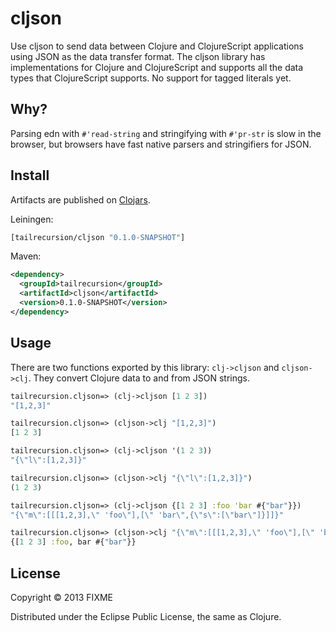 # cljson

Use cljson to send data between Clojure and ClojureScript applications using JSON
as the data transfer format. The cljson library has implementations for Clojure and
ClojureScript and supports all the data types that ClojureScript supports. No support
for tagged literals yet.

## Why?

Parsing edn with `#'read-string` and stringifying with `#'pr-str` is slow in the
browser, but browsers have fast native parsers and stringifiers for JSON.

## Install

Artifacts are published on [Clojars](http://clojars.org/tailrecursion/cljson).

Leiningen:
```clojure
[tailrecursion/cljson "0.1.0-SNAPSHOT"]
```

Maven:
```xml
<dependency>
  <groupId>tailrecursion</groupId>
  <artifactId>cljson</artifactId>
  <version>0.1.0-SNAPSHOT</version>
</dependency>
```

## Usage

There are two functions exported by this library: `clj->cljson` and `cljson->clj`.
They convert Clojure data to and from JSON strings.

```clojure
tailrecursion.cljson=> (clj->cljson [1 2 3])
"[1,2,3]"

tailrecursion.cljson=> (cljson->clj "[1,2,3]")
[1 2 3]

tailrecursion.cljson=> (clj->cljson '(1 2 3))
"{\"l\":[1,2,3]}"

tailrecursion.cljson=> (cljson->clj "{\"l\":[1,2,3]}")
(1 2 3)

tailrecursion.cljson=> (clj->cljson {[1 2 3] :foo 'bar #{"bar"}})
"{\"m\":[[[1,2,3],\" 'foo\"],[\" 'bar\",{\"s\":[\"bar\"]}]]}"

tailrecursion.cljson=> (cljson->clj "{\"m\":[[[1,2,3],\" 'foo\"],[\" 'bar\",{\"s\":[\"bar\"]}]]}")
{[1 2 3] :foo, bar #{"bar"}}
```

## License

Copyright © 2013 FIXME

Distributed under the Eclipse Public License, the same as Clojure.
